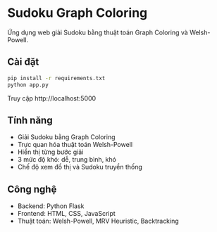 # Sudoku Graph Coloring

Ứng dụng web giải Sudoku bằng thuật toán Graph Coloring và Welsh-Powell.

## Cài đặt

```bash
pip install -r requirements.txt
python app.py
```

Truy cập http://localhost:5000

## Tính năng

- Giải Sudoku bằng Graph Coloring
- Trực quan hóa thuật toán Welsh-Powell
- Hiển thị từng bước giải
- 3 mức độ khó: dễ, trung bình, khó
- Chế độ xem đồ thị và Sudoku truyền thống

## Công nghệ

- Backend: Python Flask
- Frontend: HTML, CSS, JavaScript
- Thuật toán: Welsh-Powell, MRV Heuristic, Backtracking